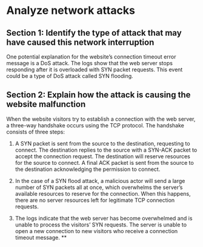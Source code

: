 # Analyze network attacks

## **Section 1: Identify the type of attack that may have caused this network interruption**

One potential explanation for the website’s connection timeout error message is a DoS attack. The logs show that the web server stops responding after it is overloaded with SYN packet requests. This event could be a type of DoS attack called SYN flooding.

## **Section 2: Explain how the attack is causing the website malfunction**
When the website visitors try to establish a connection with the web server, a three-way handshake occurs using the TCP protocol. The handshake consists of three steps:

  1. A SYN packet is sent from the source to the destination, requesting to connect.
     The destination replies to the source with a SYN-ACK packet to accept the connection request. The destination will reserve resources for the source to connect.
     A final ACK packet is sent from the source to the destination acknowledging the permission to connect. 

  3. In the case of a SYN flood attack, a malicious actor will send a large number of SYN packets all at once, which overwhelms the server’s available resources to reserve for the
     connection. When this happens, there are no server resources left for legitimate TCP connection requests. 
  
  5. The logs indicate that the web server has become overwhelmed and is unable to process the visitors’ SYN requests. The server is unable to open a new connection to new visitors who
     receive a connection timeout message. **
